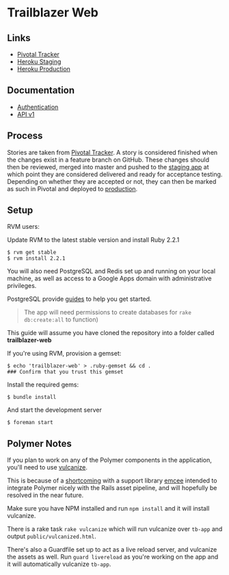 # Trailblazer Web

## Links

- [Pivotal Tracker](https://www.pivotaltracker.com/n/projects/1140072)
- [Heroku Staging](https://dashboard.heroku.com/apps/trailblazer-web-staging)
- [Heroku Production](https://dashboard.heroku.com/apps/trailblazer-web)

## Documentation

- [Authentication](http://docs.trailblazerauthentication.apiary.io/)
- [API v1](http://docs.trailblazerapiv1.apiary.io/)

## Process

Stories are taken from [Pivotal
Tracker](https://www.pivotaltracker.com/n/projects/1140072).
A story is considered finished when the changes exist in a feature branch on
GitHub. These changes should then be reviewed, merged into master and pushed to
the [staging app](http://staging.trailblazer.io/) at which point they are
considered delivered and ready for acceptance testing. Depending on whether
they are accepted or not, they can then be marked as such in Pivotal and
deployed to [production](https://app.trailblazer.io/).

## Setup

RVM users:

Update RVM to the latest stable version and install Ruby 2.2.1

    $ rvm get stable
    $ rvm install 2.2.1

You will also need PostgreSQL and Redis set up and running on your local
machine, as well as access to a Google Apps domain with
administrative privileges.

PostgreSQL provide
[guides](http://wiki.postgresql.org/wiki/Detailed_installation_guides) to help
you get started.

> The app will need permissions to create databases for `rake db:create:all` to
> function)

This guide will assume you have cloned the repository into a folder called
**trailblazer-web**

If you're using RVM, provision a gemset:

    $ echo 'trailblazer-web' > .ruby-gemset && cd .
    ### Confirm that you trust this gemset

Install the required gems:

    $ bundle install

And start the development server

    $ foreman start

## Polymer Notes

If you plan to work on any of the Polymer components in the application, you'll
need to use [vulcanize](https://github.com/polymer/vulcanize).

This is because of a [shortcoming](https://github.com/ahuth/emcee/issues/11)
with a support library [emcee](https://github.com/ahuth/emcee) intended to
integrate Polymer nicely with the Rails asset pipeline, and will hopefully be
resolved in the near future.

Make sure you have NPM installed and run `npm install` and it will install
vulcanize.

There is a rake task `rake vulcanize` which will run vulcanize over `tb-app`
and output `public/vulcanized.html`.

There's also a Guardfile set up to act as a live reload server, and vulcanize
the assets as well. Run `guard livereload` as you're working on the app and it
will automatically vulcanize `tb-app`.
